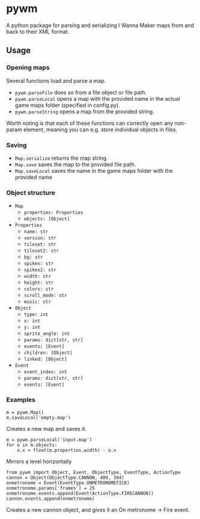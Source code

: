 # pywm
A python package for parsing and serializing I Wanna Maker maps from and back to their XML format.

## Usage
### Opening maps
Several functions load and parse a map.

- `pywm.parseFile` does so from a file object or file path.
- `pywm.parseLocal` opens a map with the provided name in the actual game maps folder (specified in config.py).
- `pywm.parseString` opens a map from the provided string.

Worth noting is that each of these functions can correctly open any non-param element, meaning you can e.g. store individual objects in files.

### Saving
- `Map.serialize` returns the map string.
- `Map.save` saves the map to the provided file path.
- `Map.saveLocal` saves the name in the game maps folder with the provided name

### Object structure
- `Map`
    - `properties: Properties`
    - `objects: [Object]`
- `Properties`
    - `name: str`
    - `version: str`
    - `tileset: str`
    - `tileset2: str`
    - `bg: str`
    - `spikes: str`
    - `spikes2: str`
    - `width: str`
    - `height: str`
    - `colors: str`
    - `scroll_mode: str`
    - `music: str`
- `Object`
    - `type: int`
    - `x: int`
    - `y: int`
    - `sprite_angle: int`
    - `params: dict[str, str]`
    - `events: [Event]`
    - `children: [Object]`
    - `linked: [Object]`
- `Event`
    - `event_index: int`
    - `params: dict[str, str]`
    - `events: [Event]`

### Examples
```
m = pywm.Map()
m.saveLocal('empty.map')
```
Creates a new map and saves it.

```
m = pywm.parseLocal('input.map')
for o in m.objects:
    o.x = float(m.properties.width) - o.x
```
Mirrors a level horizontally

```
from pywm import Object, Event, ObjectType, EventType, ActionType
cannon = Object(ObjectType.CANNON, 400, 304)
onmetronome = Event(EventType.ONMETRONOMETICK)
onmetronome.params['frames'] = 25
onmetronome.events.append(Event(ActionType.FIRECANNON))
cannon.events.append(onmetronome)
```
Creates a new cannon object, and gives it an On metronome -> Fire event.